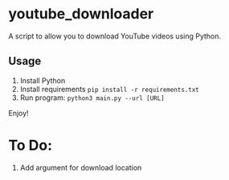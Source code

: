 # youtube_downloader

A script to allow you to download YouTube videos using Python. 

## Usage
1. Install Python
2. Install requirements `pip install -r requirements.txt`
3. Run program: `python3 main.py --url [URL]`

Enjoy!

# To Do:
1. Add argument for download location
